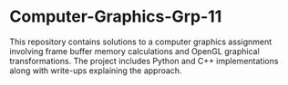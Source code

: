 # Computer-Graphics-Grp-11
This repository contains solutions to a computer graphics assignment involving frame buffer memory calculations and OpenGL graphical transformations. The project includes Python and C++ implementations along with write-ups explaining the approach.
